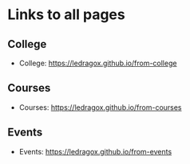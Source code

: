 # Links to all pages

## College

- College: https://ledragox.github.io/from-college

## Courses

- Courses: https://ledragox.github.io/from-courses

## Events

- Events: https://ledragox.github.io/from-events
